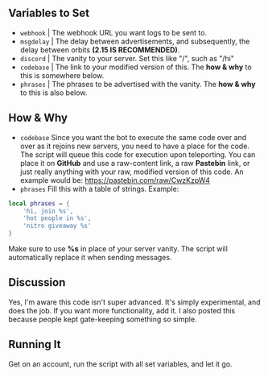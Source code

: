 ## Variables to Set
- `webhook`  | The webhook URL you want logs to be sent to.
- `msgdelay` | The delay between advertisements, and subsequently, the delay between orbits **(2.15 IS RECOMMENDED)**.
- `discord`  | The vanity to your server. Set this like "/<vanity>", such as "/hi"
- `codebase` | The link to your modified version of this. The **how & why** to this is somewhere below.
- `phrases`  | The phrases to be advertised with the vanity. The **how & why** to this is also below.


## How & Why
- `codebase`
Since you want the bot to execute the same code over and over as it rejoins new servers, you need to have a place for the code. The script will queue this code for execution upon teleporting. You can place it on **GitHub** and use a raw-content link, a raw **Pastebin** link, or just really anything with your raw, modified version of this code. An example would be: https://pastebin.com/raw/CwzKzpW4
- `phrases`
Fill this with a table of strings. Example:
```lua
local phrases = {
    'hi, join %s',
    'hot people in %s',
    'nitro giveaway %s'
}
```
Make sure to use **%s** in place of your server vanity. The script will automatically replace it when sending messages.

## Discussion
Yes, I'm aware this code isn't super advanced. It's simply experimental, and does the job. If you want more functionality, add it. I also posted this because people kept gate-keeping something so simple.

## Running It
Get on an account, run the script with all set variables, and let it go.
